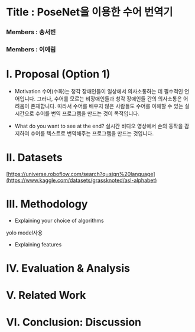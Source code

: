 Title : PoseNet을 이용한 수어 번역기
================================
### Members : 송서빈
### Members : 이예림


I. Proposal (Option 1)
======================
* Motivation
수어(수화)는 청각 장애인들이 일상에서 의사소통하는 데 필수적인 언어입니다. 그러나, 수어를 모르는 비장애인들과 청각 장애인들 간의 의사소통은 어려움이 존재합니다. 따라서 수어를 배우지 않은 사람들도 수어를 이해할 수 있는 실시간으로 수어를 번역 프로그램을 만드는 것이 목적입니다. 

* What do you want to see at the end?
실시간 비디오 영상에서 손의 동작을 감지하여 수어를 텍스트로 번역해주는 프로그램을 만드는 것입니다.

II. Datasets
======================
[https://universe.roboflow.com/search?q=sign%20language](https://www.kaggle.com/datasets/grassknoted/asl-alphabet)



III. Methodology 
======================
* Explaining your choice of algorithms

yolo model사용

* Explaining features

IV. Evaluation & Analysis
======================



V. Related Work
======================


VI. Conclusion: Discussion
======================




